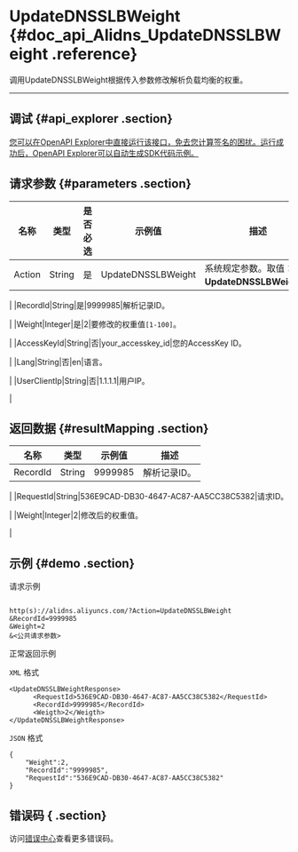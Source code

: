 # UpdateDNSSLBWeight {#doc_api_Alidns_UpdateDNSSLBWeight .reference}

调用UpdateDNSSLBWeight根据传入参数修改解析负载均衡的权重。

 **** 

## 调试 {#api_explorer .section}

[您可以在OpenAPI Explorer中直接运行该接口，免去您计算签名的困扰。运行成功后，OpenAPI Explorer可以自动生成SDK代码示例。](https://api.aliyun.com/#product=Alidns&api=UpdateDNSSLBWeight&type=RPC&version=2015-01-09)

## 请求参数 {#parameters .section}

|名称|类型|是否必选|示例值|描述|
|--|--|----|---|--|
|Action|String|是|UpdateDNSSLBWeight|系统规定参数。取值：**UpdateDNSSLBWeight**。

 |
|RecordId|String|是|9999985|解析记录ID。

 |
|Weight|Integer|是|2|要修改的权重值`[1-100]`。

 |
|AccessKeyId|String|否|your\_accesskey\_id|您的AccessKey ID。

 |
|Lang|String|否|en|语言。

 |
|UserClientIp|String|否|1.1.1.1|用户IP。

 |

## 返回数据 {#resultMapping .section}

|名称|类型|示例值|描述|
|--|--|---|--|
|RecordId|String|9999985|解析记录ID。

 |
|RequestId|String|536E9CAD-DB30-4647-AC87-AA5CC38C5382|请求ID。

 |
|Weight|Integer|2|修改后的权重值。

 |

## 示例 {#demo .section}

请求示例

``` {#request_demo}

http(s)://alidns.aliyuncs.com/?Action=UpdateDNSSLBWeight
&RecordId=9999985
&Weight=2
&<公共请求参数>

```

正常返回示例

`XML` 格式

``` {#xml_return_success_demo}
<UpdateDNSSLBWeightResponse>
      <RequestId>536E9CAD-DB30-4647-AC87-AA5CC38C5382</RequestId>
      <RecordId>9999985</RecordId>
      <Weigth>2</Weigth>
</UpdateDNSSLBWeightResponse>
```

`JSON` 格式

``` {#json_return_success_demo}
{
	"Weight":2,
	"RecordId":"9999985",
	"RequestId":"536E9CAD-DB30-4647-AC87-AA5CC38C5382"
}
```

## 错误码 { .section}

访问[错误中心](https://error-center.aliyun.com/status/product/Alidns)查看更多错误码。

